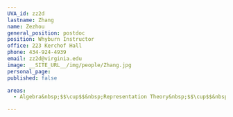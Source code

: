 ```yaml
---
UVA_id: zz2d
lastname: Zhang
name: Zezhou
general_position: postdoc
position: Whyburn Instructor
office: 223 Kerchof Hall
phone: 434-924-4939
email: zz2d@virginia.edu
image: __SITE_URL__/img/people/Zhang.jpg
personal_page:
published: false

areas:
  - Algebra&nbsp;$$\cup$$&nbsp;Representation Theory&nbsp;$$\cup$$&nbsp;Number Theory

---
```

